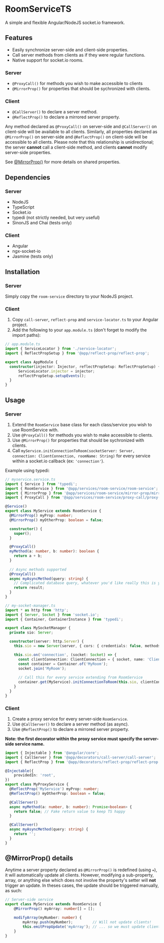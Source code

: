 # RoomServiceTS
A simple and flexible Angular/NodeJS socket.io framework.


## Features
* Easily synchronize server-side and client-side properties.
* Call server methods from clients as if they were regular functions.
* Native support for socket.io rooms.

### Server 
* `@ProxyCall()` for methods you wish to make accessible to clients
* `@MirrorProp()` for properties that should be sychronized with clients.

### Client
* `@CallServer()` to declare a server method.
* `@ReflectProp()` to declare a mirrored server property.

Any method declared as `@ProxyCall()` on server-side and `@CallServer()` on client-side will be available to all clients. Similarly, all properties declared as `@MirrorProp()` on server-side and `@ReflectProp()` on client-side will be accessible to all clients. Please note that this relationship is unidirectional; the server **cannot** call a client-side method, and clients **cannot** modify server-side properties.

See [@MirrorProp()](#mirrorprop-details) for more details on shared properties.

## Dependencies
### Server
* NodeJS
* TypeScript
* Socket.io
* typedi (not strictly needed, but very useful)
* SinonJS and Chai (tests only)

### Client
* Angular
* ngx-socket-io
* Jasmine (tests only)

## Installation
### Server
Simply copy the `room-service` directory to your NodeJS project.

### Client
1. Copy `call-server`, `reflect-prop` and `service-locator.ts` to your Angular project.
2. Add the following to your `app.module.ts` (don't forget to modify the import paths):
```ts
// app.module.ts
import { ServiceLocator } from './service-locator';
import { ReflectPropSetup } from '@app/reflect-prop/reflect-prop';

export class AppModule {
  constructor(injector: Injector, reflectPropSetup: ReflectPropSetup) {
      ServiceLocator.injector = injector;
      reflectPropSetup.setupEvents();
  }
}
```

## Usage
### Server
1. Extend the `RoomService` base class for each class/service you wish to use RoomService with.
2. Use `@ProxyCall()` for methods you wish to make accessible to clients.
3. Use `@MirrorProp()` for properties that should be sychronized with clients.
4. Call `myService.initConnectionToRoom(socketServer: Server, connection: ClientConnection, roomName: String)` for every service within a socket.io callback (ex: `'connection'`).

Example using typedi:
```ts
// myservice.service.ts
import { Service } from 'typedi';
import { RoomService } from '@app/services/room-service/room-service';
import { MirrorProp } from '@app/services/room-service/mirror-prop/mirror-prop';
import { ProxyCall } from '@app/services/room-service/proxy-call/proxy-call';

@Service()
export class MyService extends RoomService {
  @MirrorProp() myProp: number;
  @MirrorProp() myOtherProp: boolean = false;

  constructor() {
    super();
  }

  @ProxyCall()
  myMethod(a: number, b: number): boolean {
    return a + b;
  }
  
  // Async methods supported
  @ProxyCall()
  async myAsyncMethod(query: string) {
    // Complicated database query, whatever you'd like really this is your application
    return result;
  }
}
```

```ts
// my-socket-manager.ts
import * as http from 'http';
import { Server, Socket } from 'socket.io';
import { Container, ContainerInstance } from 'typedi';

export class MySocketManager {
  private sio: Server;

  constructor(server: http.Server) {
    this.sio = new Server(server, { cors: { credentials: false, methods: ['GET', 'POST'] } });

    this.sio.on('connection', (socket: Socket) => {
      const clientConnection: ClientConnection = { socket, name: 'Client 1' };
      const container = Container.of('MyRoom');
      socket.join('MyRoom');
      
      // Call this for every service extending from RoomService
      container.get(MyService).initConnectionToRoom(this.sio, clientConnection, 'MyRoom');
    }
  }
}

```

### Client
1. Create a proxy service for every server-side `RoomService`.
2. Use `@CallServer()` to declare a server method (as async).
3. Use `@ReflectProp()` to declare a mirrored server property.

**Note: the first decorator within the proxy service must specify the server-side service name.**

```ts
import { Injectable } from '@angular/core';
import { CallServer } from '@app/decorators/call-server/call-server';
import { ReflectProp } from '@app/decorators/reflect-prop/reflect-prop';

@Injectable({
    providedIn: 'root',
})
export class MyProxyService {
  @ReflectProp('MyService') myProp: number;
  @ReflectProp() myOtherProp: boolean = false;

  @CallServer()
  async myMethod(a: number, b: number): Promise<boolean> {
    return false; // Fake return value to keep TS happy
  }

  @CallServer()
  async myAsyncMethod(query: string) {
    return '';
  }
}
```

## @MirrorProp() details
Anytime a server property declared as `@MirrorProp()` is redefined (using `=`), it will automatically update all clients. However, modifying a sub-property, array, or anything else which does not involve the property's setter will **not** trigger an update. In theses cases, the update should be triggered manually, as such:
```ts
// Server-side service
export class MyService extends RoomService {
    @MirrorProp() myArray: number[] = [];

    modifyArray(myNumber: number) {
        myArray.push(myNumber);         // Will not update clients!
        this.emitPropUpdate('myArray'); // ... so we must update clients manually
    }
}
```
